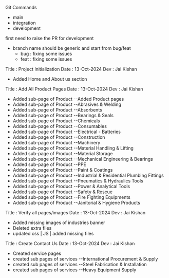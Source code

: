 Git Commands


- main
- integration
- development

first need to raise the PR for development

- branch name should be generic and start from bug/feat
    - bug : fixing some issues
    - feat : fixing some issues


Title : Project Initialization
Date : 13-Oct-2024
Dev : Jai Kishan
- Added Home and About us section


Title : Add All Product Pages
Date : 13-Oct-2024
Dev : Jai Kishan
- Added sub-page of Product --Added Product pages
- Added sub-page of Product --Abrasives & Welding
- Added sub-page of Product --Absorbents
- Added sub-page of Product --Bearings & Seals
- Added sub-page of Product --Chemicals
- Added sub-page of Product --Consumables
- Added sub-page of Product --Electrical - Batteries
- Added sub-page of Product --Construction
- Added sub-page of Product --Machinery
- Added sub-page of Product --Material Handling & Lifting
- Added sub-page of Product --Material Storage
- Added sub-page of Product --Mechanical Engineering & Bearings
- Added sub-page of Product --PPE
- Added sub-page of Product --Paint & Coatings
- Added sub-page of Product --Industrial & Residential Plumbing Fittings
- Added sub-page of Product --Pneumatics & Hydraulics Tools
- Added sub-page of Product --Power & Analytical Tools
- Added sub-page of Product --Safety & Rescue
- Added sub-page of Product --Fire Fighting Equipments
- Added sub-page of Product --Janitorial & Hygiene Products


Title : Verify all pages/images
Date : 13-Oct-2024
Dev : Jai Kishan
- Added missing images of industries banner
- Deleted extra files
- updated css | JS | added missing files



Title : Create Contact Us 
Date : 13-Oct-2024
Dev : Jai Kishan
- Created service pages
- created sub pages of services --International Procurement & Supply
- created sub pages of services --Steel Fabrication & Installation
- created sub pages of services --Heavy Equipment Supply
